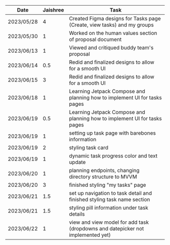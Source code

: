 | Date       | Jaishree | Task                                                                            |
|------------|----------|---------------------------------------------------------------------------------|
| 2023/05/28 | 4        | Created Figma designs for Tasks page (Create, view tasks) and my groups         |
| 2023/05/30 | 1        | Worked on the human values section of proposal document                         |
| 2023/06/13 | 1        | Viewed and critiqued buddy team's proposal                                      |
| 2023/06/14 | 0.5      | Redid and finalized designs to allow for a smooth UI                            |
| 2023/06/15 | 3        | Redid and finalized designs to allow for a smooth UI                            |
| 2023/06/18 | 1        | Learning Jetpack Compose and planning how to implement UI for tasks pages       |
| 2023/06/19 | 0.5      | Learning Jetpack Compose and planning how to implement UI for tasks pages       |
| 2023/06/19 | 1        | setting up task page with barebones information                                 |
| 2023/06/19 | 2        | styling task card                                                               |
| 2023/06/19 | 1        | dynamic task progress color and text update                                     |
| 2023/06/20 | 1        | planning endpoints, changing directory structure to MVVM                        |
| 2023/06/20 | 3        | finished styling "my tasks" page                                                |
| 2023/06/21 | 1.5      | set up navigation to task detail and finished styling task name section         |
| 2023/06/21 | 1.5      | styling pill information under task details                                     |
| 2023/06/22 | 1        | view and view model for add task (dropdowns and datepicker not implemented yet) |

